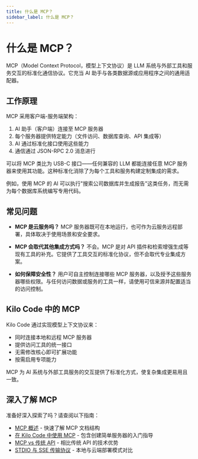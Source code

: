 ```yaml
---
title: 什么是 MCP？
sidebar_label: 什么是 MCP？
---
```


# 什么是 MCP？

MCP（Model Context Protocol，模型上下文协议）是 LLM 系统与外部工具和服务交互的标准化通信协议。它充当 AI 助手与各类数据源或应用程序之间的通用适配器。

## 工作原理

MCP 采用客户端-服务端架构：

1. AI 助手（客户端）连接至 MCP 服务器
2. 每个服务器提供特定能力（文件访问、数据库查询、API 集成等）
3. AI 通过标准化接口使用这些能力
4. 通信通过 JSON-RPC 2.0 消息进行

可以将 MCP 类比为 USB-C 接口——任何兼容的 LLM 都能连接任意 MCP 服务器来使用其功能。这种标准化消除了为每个工具和服务构建定制集成的需求。

例如，使用 MCP 的 AI 可以执行"搜索公司数据库并生成报告"这类任务，而无需为每个数据库系统编写专用代码。

## 常见问题

- **MCP 是云服务吗？** MCP 服务器既可在本地运行，也可作为云服务远程部署，具体取决于使用场景和安全要求。

- **MCP 会取代其他集成方式吗？** 不会。MCP 是对 API 插件和检索增强生成等现有工具的补充。它提供了工具交互的标准化协议，但不会取代专业集成方案。

- **如何保障安全性？** 用户可自主控制连接哪些 MCP 服务器，以及授予这些服务器哪些权限。与任何访问数据或服务的工具一样，请使用可信来源并配置适当的访问控制。

## Kilo Code 中的 MCP

Kilo Code 通过实现模型上下文协议来：

- 同时连接本地和远程 MCP 服务器
- 提供访问工具的统一接口
- 无需修改核心即可扩展功能
- 按需启用专项能力

MCP 为 AI 系统与外部工具服务的交互提供了标准化方式，使复杂集成更易用且一致。

## 深入了解 MCP

准备好深入探索了吗？请查阅以下指南：

- [MCP 概述](/features/mcp/overview) - 快速了解 MCP 文档结构
- [在 Kilo Code 中使用 MCP](/features/mcp/using-mcp-in-kilo-code) - 包含创建简单服务器的入门指导
- [MCP vs 传统 API](/features/mcp/mcp-vs-api) - 相比传统 API 的技术优势
- [STDIO 与 SSE 传输协议](/features/mcp/server-transports) - 本地与云端部署模式对比